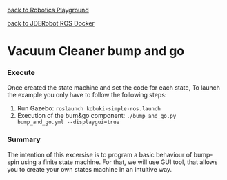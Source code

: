 [back to Robotics Playground](https://github.com/sandeepgogadi/Robotics-Playground)

[back to JDERobot ROS Docker](https://github.com/sandeepgogadi/JDERobot-Docker-ROS)

# Vacuum Cleaner bump and go

### Execute

Once created the state machine and set the code for each state,
To launch the example you only have to follow the following steps:

1. Run Gazebo:
`roslaunch kobuki-simple-ros.launch`
2. Execution of the bum&go component:
`./bump_and_go.py bump_and_go.yml --displaygui=true`

### Summary

The intention of this excersise is to program a basic behaviour of bump-spin using a finite state machine. For that, we will use GUI tool, that allows you to create your own states machine in an intuitive way.
